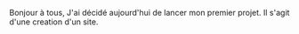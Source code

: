 Bonjour à tous,
J'ai décidé aujourd'hui de lancer mon premier projet.
Il s'agit d'une creation d'un site.